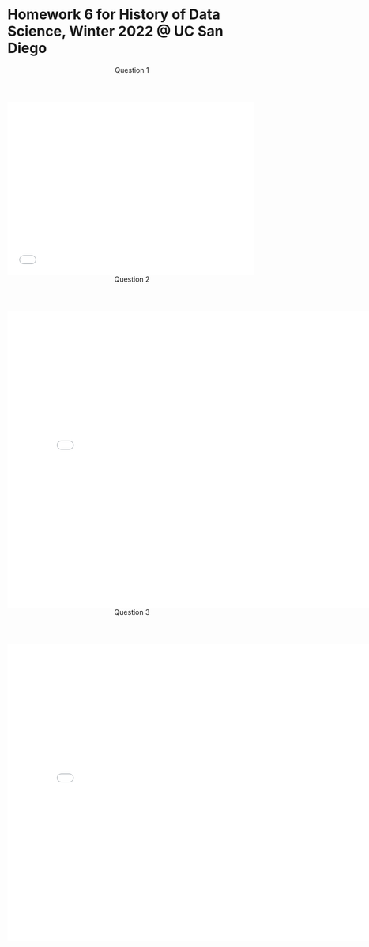 # Homework 6 for History of Data Science, Winter 2022 @ UC San Diego

<header> Question 1 </header>
<iframe src='pump-map.html' width=500 height=350 frameBorder=0></iframe>

<header> Question 2 </header>
<iframe src='galton-fig.html' width=800 height=600 frameBorder=0></iframe>

<header> Question 3 </header>
<iframe src='france-fig (1).html' width=800 height=600 frameBorder=0></iframe>
